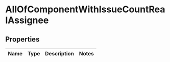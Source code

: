 # AllOfComponentWithIssueCountRealAssignee

## Properties
Name | Type | Description | Notes
------------ | ------------- | ------------- | -------------
